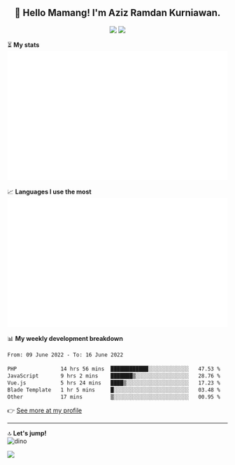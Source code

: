 <h2 align="center">👋 Hello Mamang! I'm Aziz Ramdan Kurniawan.</h2>  
<p align="center">
  <img src="https://komarev.com/ghpvc/?username=azizramdan">
  <img src="https://wakatime.com/badge/user/90056fa0-4c31-4eca-954e-2a3ac05896f9.svg">
</p>
    
⏳ **My stats**  
![](https://raw.githubusercontent.com/azizramdan/github-stats/master/generated/overview.svg#gh-dark-mode-only)

📈 **Languages I use the most**  
![](https://raw.githubusercontent.com/azizramdan/github-stats/master/generated/languages.svg#gh-dark-mode-only)

📊 **My weekly development breakdown**
<!--START_SECTION:waka-->

```text
From: 09 June 2022 - To: 16 June 2022

PHP              14 hrs 56 mins  ████████████░░░░░░░░░░░░░   47.53 %
JavaScript       9 hrs 2 mins    ███████▒░░░░░░░░░░░░░░░░░   28.76 %
Vue.js           5 hrs 24 mins   ████▒░░░░░░░░░░░░░░░░░░░░   17.23 %
Blade Template   1 hr 5 mins     █░░░░░░░░░░░░░░░░░░░░░░░░   03.48 %
Other            17 mins         ▒░░░░░░░░░░░░░░░░░░░░░░░░   00.95 %
```

<!--END_SECTION:waka-->
👉 [See more at my profile](https://wakatime.com/@azizramdan)
***
🔝 **Let's jump!**  
![dino](https://raw.githubusercontent.com/azizramdan/azizramdan/master/dino.gif)  

![](https://hit.yhype.me/github/profile?user_id=27954794)
